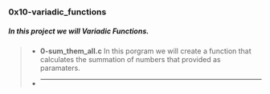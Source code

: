 ### 0x10-variadic_functions

##### In this project we will **Variadic Functions**.

> - **0-sum_them_all.c** In this porgram we will create a function that calculates the summation of numbers that provided as paramaters.
>
> - ****
